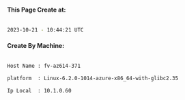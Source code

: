 
   
#### This Page Create at:

```bash

2023-10-21 - 10:44:21 UTC

```

#### Create By Machine:

```bash

Host Name : fv-az614-371

platform  : Linux-6.2.0-1014-azure-x86_64-with-glibc2.35

Ip Local  : 10.1.0.60

```

